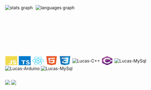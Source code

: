 <div style="display: flex; justify-content: left; gap: 10px;">
  <img src="https://github-readme-stats.vercel.app/api?username=Lucasdz-7&hide_title=false&hide_rank=true&show_icons=true&include_all_commits=true&count_private=false&disable_animations=false&theme=dark&locale=pt-br&hide_border=true" height="150" alt="stats graph" />
  <img src="https://github-readme-stats.vercel.app/api/top-langs?username=Lucasdz-7&locale=pt-br&hide_title=false&layout=compact&langs_count=5&theme=dark&hide_border=true" height="150" alt="languages graph" />

</div>

<div style="display: inline_block"><br>
  <img align="center" alt="Lucas-Js" height="30" width="40" src="https://raw.githubusercontent.com/devicons/devicon/master/icons/javascript/javascript-plain.svg">
  <img align="center" alt="Lucas-Ts" height="30" width="40" src="https://raw.githubusercontent.com/devicons/devicon/master/icons/typescript/typescript-plain.svg">
  <img align="center" alt="Lucas-React" height="30" width="40" src="https://raw.githubusercontent.com/devicons/devicon/master/icons/react/react-original.svg">
  <img align="center" alt="Lucas-aHTML" height="30" width="40" src="https://raw.githubusercontent.com/devicons/devicon/master/icons/html5/html5-original.svg">
  <img align="center" alt="Lucas-CSS" height="30" width="40" src="https://raw.githubusercontent.com/devicons/devicon/master/icons/css3/css3-original.svg">
  <img align="center" alt="Lucas-C++" height="30" width="40" src="https://cdn.jsdelivr.net/gh/devicons/devicon@latest/icons/cplusplus/cplusplus-original.svg">
  <img align="center" alt="Lucas-Csharp" height="30" width="40" src="https://raw.githubusercontent.com/devicons/devicon/master/icons/csharp/csharp-original.svg">
  <img align="center" alt="Lucas-MySql" height="30" width="40" src="https://cdn.jsdelivr.net/gh/devicons/devicon@latest/icons/python/python-original.svg">
  <img align="center" alt="Lucas-Arduino" height="30" width="40" src="https://cdn.jsdelivr.net/gh/devicons/devicon@latest/icons/arduino/arduino-original.svg">
  <img align="center" alt="Lucas-MySql" height="30" width="40" src="https://cdn.jsdelivr.net/gh/devicons/devicon@latest/icons/mysql/mysql-original-wordmark.svg">   
</div>
  
##

<div> 
  <a href="https://instagram.com/lucasdz._" target="_blank"><img src="https://img.shields.io/badge/-Instagram-%23E4405F?style=for-the-badge&logo=instagram&logoColor=white" target="_blank"></a>
  <a href = "mailto:lucasdonizeti195@gmail.com"><img src="https://img.shields.io/badge/-Gmail-%23333?style=for-the-badge&logo=gmail&logoColor=white" target="_blank"></a>
</div>
